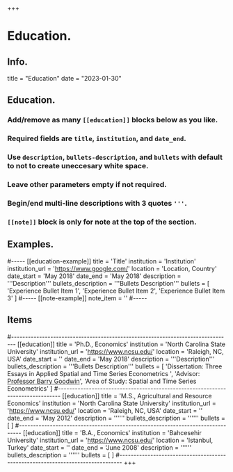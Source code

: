 +++
# Education.

## Info.
title = "Education"
date = "2023-01-30"

## Education.
### Add/remove as many `[[education]]` blocks below as you like.
### Required fields are `title`, `institution`, and `date_end`.
### Use `description`, `bullets-description`, and `bullets` with default to not to create uneccesary white space.
### Leave other parameters empty if not required.
### Begin/end multi-line descriptions with 3 quotes `'''`.
### `[[note]]` block is only for note at the top of the section.

## Examples.
#-----
[[education-example]]
  title = 'Title'
  institution = 'Institution'
  institution_url = 'https://www.google.com/'
  location = 'Location, Country'
  date_start = 'May 2018'
  date_end = 'May 2018'
  description = '''Description'''
  bullets_description = '''Bullets Description'''
  bullets = [
    'Experience Bullet Item 1',
    'Experience Bullet Item 2',
    'Experience Bullet Item 3'
    ]
#-----
[[note-example]]
  note_item = '<i class="fas fa-exclamation-triangle pr2"></i>'
#-----

## Items
#-------------------------------------------------------------------------------
[[education]]
  title = 'Ph.D., Economics'
  institution = 'North Carolina State University'
  institution_url = 'https://www.ncsu.edu/'
  location = 'Raleigh, NC, USA'
  date_start = ''
  date_end = 'May 2018'
  description = '''Description'''
  bullets_description = '''Bullets Description'''
  bullets = [
    'Dissertation: Three Essays in Applied Spatial and Time Series Econometrics <a href= "https://repository.lib.ncsu.edu/handle/1840.20/35026" target="_blank" rel="noopener"><i class="ai ai-open-access-square "></i></a>',
    'Advisor: <a href= "https://cals.ncsu.edu/agricultural-and-resource-economics/people/barry-goodwin/" target="_blank" rel="noopener">Professor Barry Goodwin</a>',
    'Area of Study: Spatial and Time Series Econometrics'
    ]
#-------------------------------------------------------------------------------
[[education]]
  title = 'M.S., Agricultural and Resource Economics'
  institution = 'North Carolina State University'
  institution_url = 'https://www.ncsu.edu/'
  location = 'Raleigh, NC, USA'
  date_start = ''
  date_end = 'May 2012'
  description = ''''''
  bullets_description = ''''''
  bullets = [
    ]
#-------------------------------------------------------------------------------
[[education]]
  title = 'B.A., Economics'
  institution = 'Bahcesehir University'
  institution_url = 'https://www.ncsu.edu/'
  location = 'Istanbul, Turkey'
  date_start = ''
  date_end = 'June 2008'
  description = ''''''
  bullets_description = ''''''
  bullets = [
    ]
#-------------------------------------------------------------------------------
+++
